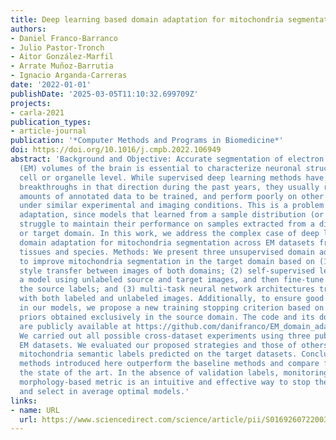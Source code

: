 ```yaml
---
title: Deep learning based domain adaptation for mitochondria segmentation on EM volumes
authors:
- Daniel Franco-Barranco
- Julio Pastor-Tronch
- Aitor González-Marfil
- Arrate Muñoz-Barrutia
- Ignacio Arganda-Carreras
date: '2022-01-01'
publishDate: '2025-03-05T11:10:32.699709Z'
projects:
- carla-2021
publication_types:
- article-journal
publication: '*Computer Methods and Programs in Biomedicine*'
doi: https://doi.org/10.1016/j.cmpb.2022.106949
abstract: 'Background and Objective: Accurate segmentation of electron microscopy
  (EM) volumes of the brain is essential to characterize neuronal structures at a
  cell or organelle level. While supervised deep learning methods have led to major
  breakthroughs in that direction during the past years, they usually require large
  amounts of annotated data to be trained, and perform poorly on other data acquired
  under similar experimental and imaging conditions. This is a problem known as domain
  adaptation, since models that learned from a sample distribution (or source domain)
  struggle to maintain their performance on samples extracted from a different distribution
  or target domain. In this work, we address the complex case of deep learning based
  domain adaptation for mitochondria segmentation across EM datasets from different
  tissues and species. Methods: We present three unsupervised domain adaptation strategies
  to improve mitochondria segmentation in the target domain based on (1) state-of-the-art
  style transfer between images of both domains; (2) self-supervised learning to pre-train
  a model using unlabeled source and target images, and then fine-tune it only with
  the source labels; and (3) multi-task neural network architectures trained end-to-end
  with both labeled and unlabeled images. Additionally, to ensure good generalization
  in our models, we propose a new training stopping criterion based on morphological
  priors obtained exclusively in the source domain. The code and its documentation
  are publicly available at https://github.com/danifranco/EM_domain_adaptation. Results:
  We carried out all possible cross-dataset experiments using three publicly available
  EM datasets. We evaluated our proposed strategies and those of others based on the
  mitochondria semantic labels predicted on the target datasets. Conclusions: The
  methods introduced here outperform the baseline methods and compare favorably to
  the state of the art. In the absence of validation labels, monitoring our proposed
  morphology-based metric is an intuitive and effective way to stop the training process
  and select in average optimal models.'
links:
- name: URL
  url: https://www.sciencedirect.com/science/article/pii/S0169260722003315
---
```

